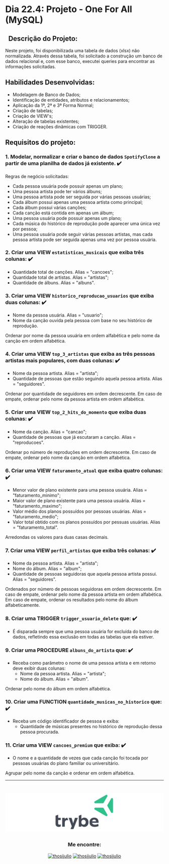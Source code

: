# Dia 22.4: Projeto - One For All (MySQL)

## &nbsp; Descrição do Projeto:
Neste projeto, foi disponibilizada uma tabela de dados (xlsx) não normalizada. Através dessa tabela, foi solicitado a construção um banco de dados relacional e, com esse banco, executei queries para encontrar as informações solicitadas.

## Habilidades Desenvolvidas:
  - Modelagem de Banco de Dados;
  - Identificação de entidades, atributos e relacionamentos;
  - Aplicação da 1ª, 2ª e 3ª Forma Normal;
  - Criação de tabelas;
  - Criação de VIEW's;
  - Alteração de tabelas existentes;
  - Criação de reações dinâmicas com TRIGGER.

## Requisitos do projeto:

### 1. Modelar, normalizar e criar o banco de dados `SpotifyClone` a partir de uma planilha de dados já existente. ✔️

Regras de negócio solicitadas:
  - Cada pessoa usuária pode possuir apenas um plano;
  - Uma pessoa artista pode ter vários álbuns;
  - Uma pessoa artista pode ser seguida por várias pessoas usuárias;
  - Cada álbum possui apenas uma pessoa artista como principal;
  - Cada álbum possui várias canções;
  - Cada canção está contida em apenas um álbum;
  - Uma pessoa usuária pode possuir apenas um plano;
  - Cada música do histórico de reprodução pode aparecer uma única vez por pessoa;
  - Uma pessoa usuária pode seguir várias pessoas artistas, mas cada pessoa artista pode ser seguida apenas uma vez por pessoa usuária.

### 2. Criar uma VIEW `estatisticas_musicais` que exiba três colunas: ✔️

  - Quantidade total de canções. Alias = "cancoes";
  - Quantidade total de artistas. Alias = "artistas";
  - Quantidade de álbuns. Alias = "albuns".

### 3. Criar uma VIEW `historico_reproducao_usuarios` que exiba duas colunas: ✔️
  - Nome da pessoa usuária. Alias = "usuario";
  - Nome da canção ouvida pela pessoa com base no seu histórico de reprodução.

Ordenar por nome da pessoa usuária em ordem alfabética e pelo nome da canção em ordem alfabética.

### 4. Criar uma VIEW `top_3_artistas` que exiba as três pessoas artistas mais populares, com duas colunas: ✔️

  - Nome da pessoa artista. Alias = "artista";
  - Quantidade de pessoas que estão seguindo aquela pessoa artista. Alias = "seguidores".

Ordenar por quantidade de seguidores em ordem decrescente. Em caso de empate, ordenar pelo nome da pessoa artista em ordem alfabética.

### 5. Criar uma VIEW `top_2_hits_do_momento` que exiba duas colunas: ✔️

  - Nome da canção. Alias = "cancao";
  - Quantidade de pessoas que já escutaram a canção. Alias = "reproducoes".

Ordenar po número de reproduções em ordem decrescente. Em caso de empate, ordenar pelo nome da canção em ordem alfabética.

### 6. Criar uma VIEW `faturamento_atual` que exiba quatro colunas: ✔️

  - Menor valor de plano existente para uma pessoa usuária. Alias = "faturamento_minimo";
  - Maior valor de plano existente para uma pessoa usuária. Alias = "faturamento_maximo";
  - Valor médio dos planos possuídos por pessoas usuárias. Alias = "faturamento_medio";
  - Valor total obtido com os planos possuídos por pessuas usuárias. Alias = "faturamento_total".

Arredondas os valores para duas casas decimais.

### 7. Criar uma VIEW `perfil_artistas` que exiba três colunas: ✔️

  - Nome da pessoa artista. Alias = "artista";
  - Nome do álbum. Alias = "album";
  - Quantidade de pessoas seguidoras que aquela pessoa artista possui. Alias = "seguidores".

Ordenados por número de pessoas seguidoras em ordem decrescente. Em caso de empate, ordenar pelo nome da pessoa artista em ordem alfabética. Em caso de empate, ordenar os resultados pelo nome do álbum alfabeticamente.

### 8. Criar uma TRIGGER `trigger_usuario_delete` que: ✔️
  - É disparada sempre que uma pessoa usuária for excluída do banco de dados, refletindo essa exclusão em todas as tabelas que ela estiver.

### 9. Criar uma PROCEDURE `albuns_do_artista` que: ✔️
  - Receba como parâmetro o nome de uma pessoa artista e em retorno deve exibir duas colunas:
    - Nome da pessoa artista. Alias = "artista";
    - Nome do álbum. Alias = "album".

Ordenar pelo nome do álbum em ordem alfabética.

### 10. Criar uma FUNCTION `quantidade_musicas_no_historico` que: ✔️
  - Receba um código identificador de pessoa e exiba:
    - Quantidade de músicas presentes no histórico de reprodução dessa pessoa procurada.

### 11. Criar uma VIEW `cancoes_premium` que exiba: ✔️
  - O nome e a quantidade de vezes que cada canção foi tocada por pessoas usuárias do plano familiar ou universitário.

Agrupar pelo nome da canção e ordenar em ordem alfabética.

---

 <h1 align="center">
    <img alt="Trybe" src="https://github.com/thosijulio/trybe-projects/blob/main/trybe-logo.png"/>
</h1>
<h3 align=center>Me encontre:</h3>
<p align=center>
<a href="https://www.linkedin.com/in/thosijulio/" target="blank"><img align="center" src="https://cdn.jsdelivr.net/npm/simple-icons@3.0.1/icons/linkedin.svg" alt="thosijulio" height="20" width="20" /></a>
<a href="https://www.github.com/thosijulio/" target="blank"><img align="center" src="https://cdn.jsdelivr.net/npm/simple-icons@3.0.1/icons/github.svg" alt="thosijulio" height="20" width="20" /></a>
<a href="https://www.instagram.com/thosijulio" target="blank"><img align="center" src="https://cdn.jsdelivr.net/npm/simple-icons@3.0.1/icons/instagram.svg" alt="thosijulio" height="20" width="20" /></a>
</p>
